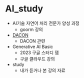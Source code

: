 # AI_study

- AI기술 자연어 처리 전문가 양성 과정
  - goorm 강의
- [DACON](https://dacon.io/)
  - DACON 관련
- Generative AI Basic
  - 2023 구글 스터디 잼
  - 구글 클라우드 강의
- study
  - 내가 듣거나 본 강의 자료
